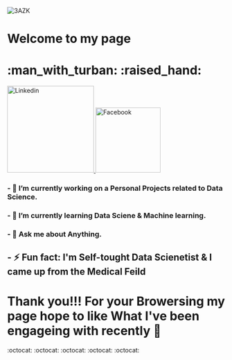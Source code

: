 

![3AZK](https://user-images.githubusercontent.com/38521101/129101796-15c68bd1-50b5-4ed2-941f-f68f2d3205c3.gif)




 <h1>Welcome to my page <h1>:man_with_turban: :raised_hand:</h1></h1> 
 
 
 <a href="https://www.linkedin.com/in/mohammed-emad-609069197/">
         <img alt="Linkedin" src="https://user-images.githubusercontent.com/38521101/129099655-b3468217-dfb5-4868-b9ac-4428bf29fd7f.png"
         width="200" height="200">
      </a>
                                
                                
                               

<a href="https://web.facebook.com/mohammedemad.houssin/">
         <img alt="Facebook" src="https://user-images.githubusercontent.com/38521101/129099024-4e1b4899-45d7-42b7-b376-0175c10c2855.png"
         width=150" height="150">
      </a>
      
                                
                                

<h3>- 🔭 I’m currently working on a Personal Projects related to Data Science.</h3>

<h3>- 🌱 I’m currently learning Data Sciene & Machine learning.</h3>


<h3>- 💬 Ask me about Anything.</h3>


<h2>- ⚡ Fun fact: I'm Self-tought Data Scienetist & I came up from the Medical Feild</h2>

<h1>Thank you!!! For your Browersing my page hope to like What I've been engageing with recently  👋 </h1>:octocat: :octocat: :octocat: :octocat: :octocat:</h1></h1>




